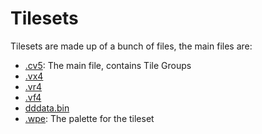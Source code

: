 # Tilesets
Tilesets are made up of a bunch of files, the main files are:
- [.cv5](/Help/Files/Tilesets/CV5.md): The main file, contains Tile Groups
- [.vx4](/Help/Files/Tilesets/VX4.md)
- [.vr4](/Help/Files/Tilesets/VR4.md)
- [.vf4](/Help/Files/Tilesets/VF4.md)
- [dddata.bin](/Help/Files/Tilesets/dddata.bin.md)
- [.wpe](/Help/Files/Palettes.md#wpe): The palette for the tileset